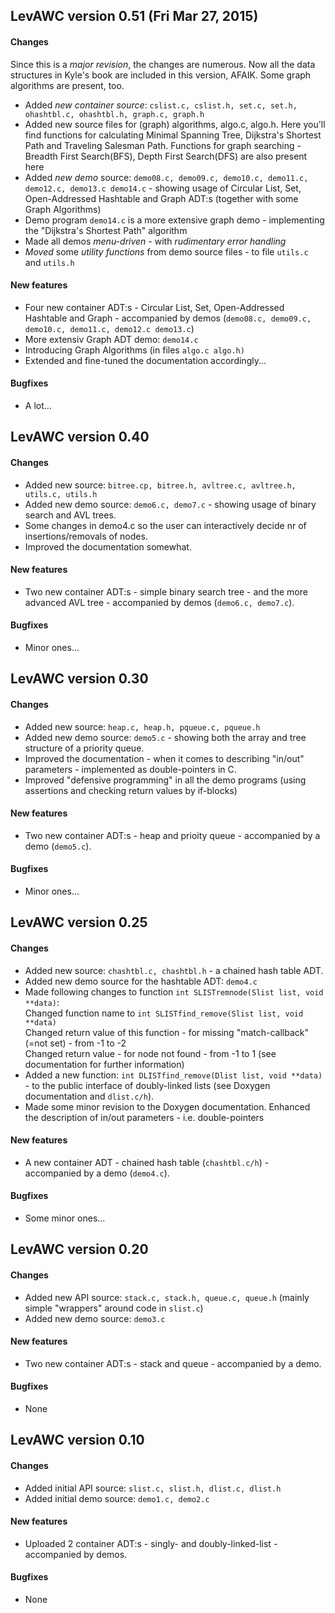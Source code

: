 <h2>LevAWC version 0.51 (Fri Mar 27, 2015)</h2>
<h4>Changes</h4>
<p>Since this is a <i>major revision</i>, the changes are numerous. Now all the data structures in Kyle's book are included in this version, AFAIK. Some graph algorithms are present, too.</p>
<ul>
  <li>Added <i>new container source</i>: <code>cslist.c, cslist.h, set.c, set.h, ohashtbl.c, ohashtbl.h, graph.c, graph.h</code></li>
  <li>Added new source files for (graph) algorithms, algo.c, algo.h. Here you'll find functions for calculating Minimal Spanning Tree, Dijkstra's Shortest Path and Traveling Salesman Path. Functions for graph searching - Breadth First Search(BFS), Depth First Search(DFS) are also present here</li>
  <li>Added <i>new demo</i> source: <code>demo08.c, demo09.c, demo10.c, demo11.c, demo12.c, demo13.c demo14.c</code> - showing usage of Circular List, Set, Open-Addressed Hashtable and Graph ADT:s (together with some Graph Algorithms)</li>
  <li>Demo program <code>demo14.c</code> is a more extensive graph demo - implementing the "Dijkstra's Shortest Path" algorithm</li>
  <li>Made all demos <i>menu-driven</i> - with <i>rudimentary error handling</i></li>
  <li><i>Moved</i> some <i>utility functions</i> from demo source files - to file <code>utils.c</code> and <code>utils.h</code></li>
</ul>
<h4>New features</h4>
<ul>
  <li>Four new container ADT:s - Circular List, Set, Open-Addressed Hashtable and Graph - accompanied by demos (<code>demo08.c, demo09.c, demo10.c, demo11.c, demo12.c demo13.c</code>)</li>
  <li>More extensiv Graph ADT demo: <code>demo14.c</code></li>
  <li>Introducing Graph Algorithms (in files <code>algo.c algo.h)</code></li>
  <li>Extended and fine-tuned the documentation accordingly...</li>
</ul>
<h4>Bugfixes</h4>
<ul>
  <li>A lot...</li>
</ul>

<h2>LevAWC version 0.40</h2>
<h4>Changes</h4>
<ul>
  <li>Added new source: <code>bitree.cp, bitree.h, avltree.c, avltree.h, utils.c, utils.h</code></li>
  <li>Added new demo source: <code>demo6.c, demo7.c</code> - showing usage of binary search and AVL trees.</li>
  <li>Some changes in demo4.c so the user can interactively decide nr of insertions/removals of nodes. </li>
  <li>Improved the documentation somewhat.</li>
</ul>
<h4>New features</h4>
<ul>
  <li>Two new container ADT:s - simple binary search tree - and the more advanced AVL tree - accompanied by demos (<code>demo6.c, demo7.c</code>).</li>
</ul>
<h4>Bugfixes</h4>
<ul>
  <li>Minor ones...</li>
</ul>

<h2>LevAWC version 0.30</h2>
<h4>Changes</h4>
<ul>
  <li>Added new source: <code>heap.c, heap.h, pqueue.c, pqueue.h</code></li>
  <li>Added new demo source: <code>demo5.c</code> - showing both the array and tree structure of a priority queue.</li>
  <li>Improved the documentation - when it comes to describing "in/out" parameters - implemented as double-pointers in C.</li>
  <li>Improved "defensive programming" in all the demo programs (using assertions and checking return values by if-blocks)
</ul>
<h4>New features</h4>
<ul>
  <li>Two new container ADT:s - heap and prioity queue - accompanied by a demo (<code>demo5.c</code>).</li>
</ul>
<h4>Bugfixes</h4>
<ul>
  <li>Minor ones...</li>
</ul>

<h2>LevAWC version 0.25</h2>
<h4>Changes</h4>
<ul>
  <li>Added new source: <code>chashtbl.c, chashtbl.h</code> - a chained hash table ADT.</li>
  <li>Added new demo source for the hashtable ADT: <code>demo4.c</code></li>
  <li>Made following changes to function <code>int SLISTremnode(Slist list, void **data)</code>:<br />
  Changed function name to <code>int SLISTfind_remove(Slist list, void **data)</code><br />
  Changed return value of this function - for missing "match-callback"(=not set) - from -1 to -2<br />
  Changed return value - for node not found - from -1 to 1 (see documentation for further information)</li>
  <li>Added a new function: <code>int DLISTfind_remove(Dlist list, void **data)</code> - to the public interface of doubly-linked lists (see Doxygen documentation and <code>dlist.c/h</code>).
  <li>Made some minor revision to the Doxygen documentation. Enhanced the description of in/out parameters - i.e. double-pointers</li>
</ul>
<h4>New features</h4>
<ul>
  <li>A new container ADT - chained hash table (<code>chashtbl.c/h</code>) - accompanied by a demo (<code>demo4.c</code>).</li>
</ul>
<h4>Bugfixes</h4>
<ul>
  <li>Some minor ones...</li>
</ul>

<h2>LevAWC version 0.20</h2>
<h4>Changes</h4>
<ul>
  <li>Added new API source: <code>stack.c, stack.h, queue.c, queue.h</code> (mainly simple "wrappers" around code in <code>slist.c</code>)</li>
  <li>Added new demo source: <code>demo3.c</code></li>
</ul>
<h4>New features</h4>
<ul>
  <li>Two new container ADT:s - stack and queue - accompanied by a demo.</li>
</ul>
<h4>Bugfixes</h4>
<ul>
  <li>None</li>
</ul>

<h2>LevAWC version 0.10</h2>
<h4>Changes</h4>
<ul>
  <li>Added initial API source: <code>slist.c, slist.h, dlist.c, dlist.h</code></li>
  <li>Added initial demo source: <code>demo1.c, demo2.c</code></li>
</ul>
<h4>New features</h4>
<ul>
  <li>Uploaded 2 container ADT:s - singly- and doubly-linked-list - accompanied by demos.</li>
</ul>
<h4>Bugfixes</h4>
<ul>
  <li>None</li>
</ul>

<!--
<ul>
  <li></li>
</ul>
-->
